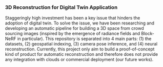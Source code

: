### 3D Reconstruction for Digital Twin Application

Staggeringly high investment has been a key issue that hinders the adoption of digital twin. To solve the issue, we have been researching and developing an automatic pipeline for building a 3D space from crowd sourcing images (inspired by the emergence of radiance fields and Block-NeRF in particular). This repository is separated into 4 main parts: (1) the datasets, (2) geospatial indexing, (3) camera pose inference, and (4) neural reconstruction. Currently, this project only aim to build a proof-of-concept kind of product for automatic reconstruction and therefore does not provide any integration with clouds or commercial deployment (our future works).